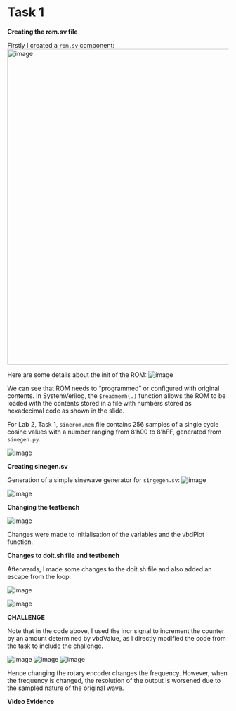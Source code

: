 # Task 1 #

**Creating the rom.sv file**

Firstly I created a `rom.sv` component:
<img width="720" alt="image" src="https://user-images.githubusercontent.com/69715492/198234970-feee656b-5643-4f28-9d59-657c69658909.png">

Here are some details about the init of the ROM:
![image](https://github.com/booth-algo/Lab2-SigGen/assets/107279223/9884b918-2718-45d0-bc9b-0f089f9a004c)

We can see that ROM needs to “programmed” or configured with original contents. In SystemVerilog, the `$readmemh(.)` function allows the ROM to be loaded with the contents stored in a file with numbers stored as hexadecimal code as shown in the slide.

For Lab 2, Task 1, `sinerom.mem` file contains 256 samples of a single cycle cosine values with a number ranging from 8’h00 to 8’hFF, generated from `sinegen.py`.

![image](https://github.com/booth-algo/Lab2-SigGen/assets/107279223/b3f3e2e9-db6a-4b91-b40d-267ef4047b83)

**Creating sinegen.sv**

Generation of a simple sinewave generator for `singegen.sv`:
![image](https://github.com/booth-algo/Lab2-SigGen/assets/107279223/b2592e79-d7a0-42ee-825d-abb1e4b62984)

![image](https://github.com/booth-algo/Lab2-SigGen/assets/107279223/f237efda-6817-4930-b878-4186e7e71ae1)

**Changing the testbench**

![image](https://github.com/booth-algo/Lab2-SigGen/assets/107279223/fef1f55f-a8b2-45c1-b28c-50206679441d)

Changes were made to initialisation of the variables and the vbdPlot function. 

**Changes to doit.sh file and testbench**

Afterwards, I made some changes to the doit.sh file and also added an escape from the loop:

![image](https://github.com/booth-algo/Lab2-SigGen/assets/107279223/809fa136-e111-46aa-808f-ed6b85f0a9f1)

![image](https://github.com/booth-algo/Lab2-SigGen/assets/107279223/10d04310-a558-417a-b425-c7d2e625ecb7)

**CHALLENGE**

Note that in the code above, I used the incr signal to increment the counter by an amount determined by vbdValue, as I directly modified the code from the task to include the challenge.

![image](https://github.com/booth-algo/Lab2-SigGen/assets/107279223/e0b13750-c0d1-49f2-99d9-4dedc32e20fb)
![image](https://github.com/booth-algo/Lab2-SigGen/assets/107279223/85363f87-7a8b-48c6-ade3-e69c326e56cb)
![image](https://github.com/booth-algo/Lab2-SigGen/assets/107279223/72bc8519-5502-45f1-af21-c6e313334bd7)

Hence changing the rotary encoder changes the frequency. However, when the frequency is changed, the resolution of the output is worsened due to the sampled nature of the original wave.

**Video Evidence**






